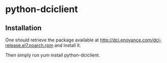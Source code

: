 # python-dciclient

## Installation

One should retrieve the package available at http://dci.enovance.com/dci-release.el7.noarch.rpm and install it.

Then simply run yum install python-dciclient.
